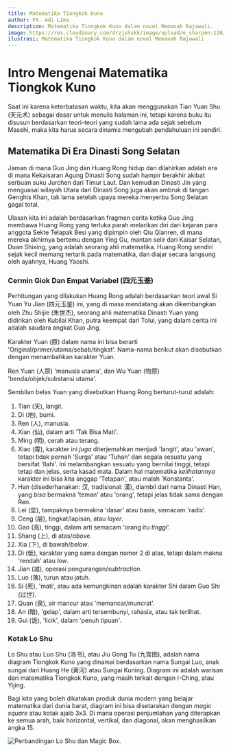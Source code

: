 ```yaml
---
title: Matematika Tiongkok Kuno
author: FX. Adi Lima
description: Matematika Tiongkok Kuno dalam novel Memanah Rajawali.
image: https://res.cloudinary.com/drzjshskk/image/upload/e_sharpen:120/v1676716319/sdyxz/originals/loch-00_x3cshn.jpg
ilustrasi: Matematika Tiongkok Kuno dalam novel Memanah Rajawali
---
```


# Intro Mengenai Matematika Tiongkok Kuno

Saat ini karena keterbatasan waktu, kita akan menggunakan Tian Yuan Shu (天元术) sebagai dasar untuk menulis
halaman ini, tetapi karena buku itu disusun berdasarkan teori-teori yang sudah lama ada sejak sebelum Masehi,
maka kita harus secara dinamis mengubah pendahuluan ini sendiri.

## Matematika Di Era Dinasti Song Selatan

Jaman di mana Guo Jing dan Huang Rong hidup dan dilahirkan adalah era di mana Kekaisaran Agung Dinasti Song sudah
hampir berakhir akibat serbuan suku Jurchen dari Timur Laut. Dan kemudian Dinasti Jin yang menguasai wilayah Utara
dari Dinasti Song juga akan ambruk di tangan Genghis Khan, tak lama setelah upaya mereka menyerbu Song Selatan gagal
total.

Ulasan kita ini adalah berdasarkan fragmen cerita ketika Guo Jing membawa Huang Rong yang terluka parah melarikan
diri dari kejaran para anggota Sekte Telapak Besi yang dipimpin oleh Qiu Qianren, di mana mereka akhirnya bertemu dengan
Ying Gu, mantan selir dari Kaisar Selatan, Duan Shixing, yang adalah seorang ahli matematika. Huang Rong sendiri sejak
kecil memang tertarik pada matematika, dan diajar secara langsung oleh ayahnya, Huang Yaoshi.


### <a name="si-yuan-yu-jian" id="si-yuan-yu-jian">Cermin Giok Dan Empat Variabel (四元玉鉴)</a>

Perhitungan yang dilakukan Huang Rong adalah berdasarkan teori awal Si Yuan Yu Jian (四元玉鉴) ini, yang di masa mendatang
akan dikembangkan oleh Zhu Shijie (朱世杰), seorang ahli matematika Dinasti Yuan yang didirikan oleh Kubilai Khan, putra keempat 
dari Tolui, yang dalam cerita ini adalah saudara angkat Guo Jing.

Karakter Yuan (原) dalam nama ini bisa berarti 'Original/primer/utama/sebab/tingkat'. Nama-nama berikut akan disebutkan dengan
menambahkan karakter Yuan.

Ren Yuan (人原) 'manusia utama', dan Wu Yuan (物原) 'benda/objek/substansi utama'.

Sembilan belas Yuan yang disebutkan Huang Rong berturut-turut adalah:

1. Tian (天), langit.
2. Di (地), bumi.
3. Ren (人), manusia.
4. Xian (仙), dalam arti 'Tak Bisa Mati'.
5. Ming (明), cerah atau terang.
6. Xiao (霄), karakter ini _juga_ diterjemahkan menjadi 'langit', atau 'awan', tetapi tidak pernah 'Surga' atau 'Tuhan' dan segala sesuatu yang bersifat 'Ilahi'. Ini melambangkan sesuatu yang bernilai tinggi, tetapi tetap dan jelas, serta kasad mata. Dalam hal matematika _kelihatannya_ karakter ini bisa kita anggap 'Tetapan', atau malah 'Konstanta'.
7. Han (disederhanakan: 汉, tradisional: 漢), diambil dari nama Dinasti Han, yang _bisa_ bermakna 'teman' atau 'orang', tetapi jelas tidak sama dengan Ren.
8. Lei (垒), tampaknya bermakna 'dasar' atau basis, semacam 'radix'.
9. Ceng (层), tingkat/lapisan, atau _layer_.
10. Gao (高), tinggi, dalam arti semacam 'orang itu _tinggi_'.
11. Shang (上), di atas/_above_.
12. Xia (下), di bawah/_below_.
13. Di (低), karakter yang sama dengan nomor 2 di atas, tetapi dalam makna 'rendah' atau _low_.
14. Jian (减), operasi pengurangan/_subtraction_.
15. Luo (落), turun atau jatuh.
16. Si (死), 'mati', atau ada kemungkinan adalah karakter Shi dalam Guo Shi (过世).
17. Quan (泉), air mancur atau 'memancar/muncrat'.
18. An (暗), 'gelap', dalam arti tersembunyi, rahasia, atau tak terlihat.
19. Gui (诡), 'licik', dalam 'penuh tipuan'.

### <a name="lo-shu" id="lo-shu">Kotak Lo Shu</a>

Lo Shu atau Luo Shu (洛书), atau Jiu Gong Tu (九宫图), adalah nama diagram Tiongkok Kuno yang dinamai berdasarkan nama
Sungai Luo, anak sungai dari Huang He (黄河) atau Sungai Kuning. Diagram ini adalah warisan dari matematika Tiongkok Kuno,
yang masih terkait dengan I-Ching, atau Yijing.

Bagi kita yang boleh dikatakan produk dunia modern yang belajar matematika dari dunia barat, diagram ini bisa disetarakan
dengan _magic square_ atau kotak ajaib 3x3. Di mana operasi penjumlahan yang diterapkan ke semua arah, baik horizontal, vertikal,
dan diagonal, akan menghasilkan angka 15.

![Perbandingan Lo Shu dan Magic Box](/images/lo-shu.png "Perbandingan Lo Shu dengan Magic Box").




